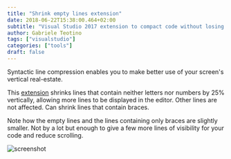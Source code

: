 ```yaml
---
title: "Shrink empty lines extension"
date: 2018-06-22T15:38:00.464+02:00
subtitle: "Visual Studio 2017 extension to compact code without losing readability"
author: Gabriele Teotino
tags: ["visualstudio"]
categories: ["tools"]
draft: false
---
```


Syntactic line compression enables you to make better use of your screen's vertical real-estate.

<!--more-->

This [extension](https://marketplace.visualstudio.com/items?itemName=VisualStudioProductTeam.SyntacticLineCompression) shrinks lines that contain neither letters nor numbers by 25% vertically, allowing more lines to be displayed in the editor. Other lines are not affected. Can shrink lines that contain braces.

Note how the empty lines and the lines containing only braces are slightly smaller. Not by a lot but enough to give a few more lines of visibility for your code and reduce scrolling.

![screenshot](shrink-empty-lines-screenshot.png)
